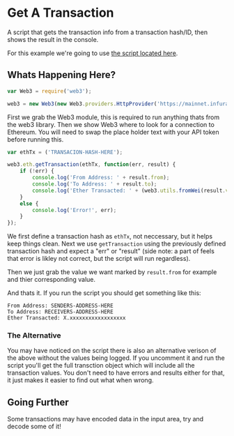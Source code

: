 # Get A Transaction
A script that gets the transaction info from a transaction hash/ID, then shows the result in the console.

For this example we're going to use [the script located here](https://github.com/TXTCLASS/Web3byExample/blob/master/scripts/getTx.js).

## Whats Happening Here? 
```javascript
var Web3 = require('web3');

web3 = new Web3(new Web3.providers.HttpProvider('https://mainnet.infura.io/YOUR-API-TOKEN-HERE'));
```

First we grab the Web3 module, this is required to run anything thats from the web3 library. Then we show Web3 where to look
for a connection to Ethereum. You will need to swap the place holder text with your API token before running this.

```javascript
var ethTx = ('TRANSACION-HASH-HERE');

web3.eth.getTransaction(ethTx, function(err, result) { 
	if (!err) {
		console.log('From Address: ' + result.from); 
		console.log('To Address: ' + result.to); 
		console.log('Ether Transacted: ' + (web3.utils.fromWei(result.value, 'ether')));
	}
	else {
		console.log('Error!', err);
	}
});
```

We first define a transaction hash as ```ethTx```, not neccessary, but it helps keep things clean. Next we use ```getTransaction``` using the previously defined transaction hash and expect a "err" or "result" (side note: a part of feels that error is likley not correct, but the script will run regardless). 

Then we just grab the value we want marked by ```result.from``` for example and thier corresponding value.

And thats it. If you run the script you should get something like this:

```
From Address: SENDERS-ADDRESS-HERE
To Address: RECEIVERS-ADDRESS-HERE
Ether Transacted: X.xxxxxxxxxxxxxxxxxx
```

### The Alternative
You may have noticed on the script there is also an alternative verison of the above without the values being logged. If you uncomment it and run the script you'll get the full transction object which will include all the transaction values. You don't need to have errors and results either for that, it just makes it easier to find out what when wrong.

## Going Further
Some transactions may have encoded data in the input area, try and decode some of it! 

